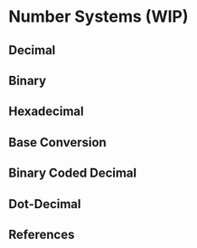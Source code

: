# Number Systems (WIP)

## Decimal

## Binary

## Hexadecimal

## Base Conversion

## Binary Coded Decimal

## Dot-Decimal

## References

